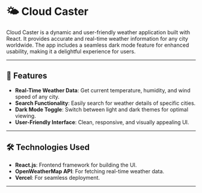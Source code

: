 # 🌤️ Cloud Caster

Cloud Caster is a dynamic and user-friendly weather application built with React. It provides accurate and real-time weather information for any city worldwide. The app includes a seamless dark mode feature for enhanced usability, making it a delightful experience for users.

---

## 🚀 Features

- **Real-Time Weather Data**: Get current temperature, humidity, and wind speed of any city.
- **Search Functionality**: Easily search for weather details of specific cities.
- **Dark Mode Toggle**: Switch between light and dark themes for optimal viewing.
- **User-Friendly Interface**: Clean, responsive, and visually appealing UI.

---

## 🛠️ Technologies Used

- **React.js**: Frontend framework for building the UI.
- **OpenWeatherMap API**: For fetching real-time weather data.
- **Vercel**: For seamless deployment.

---
